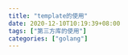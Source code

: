 ```yaml
---
title: "template的使用"
date: 2020-12-10T10:19:39+08:00
tags: ["第三方库的使用"]
categories: ["golang"]
---
```

